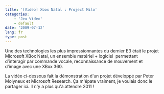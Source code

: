 ```yaml
---
title: '[Video] Xbox Natal : Project Milo'
categories:
    - 'Jeu Video'
    - default
date: '2009-07-12'
lang: fr
type: post
---
```


Une des technologies les plus impressionnantes du dernier E3 était le projet Microsoft XBox Natal, un ensemble matériel + logiciel  permettant d’interagir par commande vocale, reconnaissance de mouvement et d’image avec une XBox 360.

<!-- more -->

La vidéo ci-dessous fait la démonstration d'un projet développé par Peter Molyneux et Microsoft Research. Ça m'épate vraiment, je voulais donc le partager ici. Il n'y a plus qu'à attendre 2011&nbsp;!